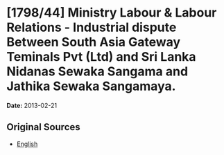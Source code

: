 # [1798/44] Ministry Labour & Labour Relations - Industrial dispute Between South Asia Gateway Teminals Pvt (Ltd) and Sri Lanka Nidanas Sewaka Sangama and Jathika Sewaka Sangamaya.

**Date:** 2013-02-21

## Original Sources

- [English](https://documents.gov.lk/view/extra-gazettes/2013/2/1798-44_E.pdf)
